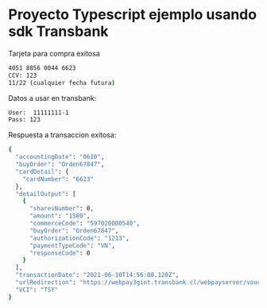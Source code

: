 # Proyecto Typescript ejemplo usando sdk Transbank 

Tarjeta para compra exitosa
```bash
4051 8856 0044 6623
CCV: 123
11/22 (cualquier fecha futura)
```

Datos a usar en transbank:
```bash
User:  11111111-1
Pass: 123
```

Respuesta a transaccion exitosa:
```bash
{
  "accountingDate": "0610",
  "buyOrder": "Orden67847",
  "cardDetail": {
    "cardNumber": "6623"
  },
  "detailOutput": [
    {
      "sharesNumber": 0,
      "amount": "1500",
      "commerceCode": "597020000540",
      "buyOrder": "Orden67847",
      "authorizationCode": "1213",
      "paymentTypeCode": "VN",
      "responseCode": 0
    }
  ],
  "transactionDate": "2021-06-10T14:56:08.120Z",
  "urlRedirection": "https://webpay3gint.transbank.cl/webpayserver/voucher.cgi",
  "VCI": "TSY"
}
```
